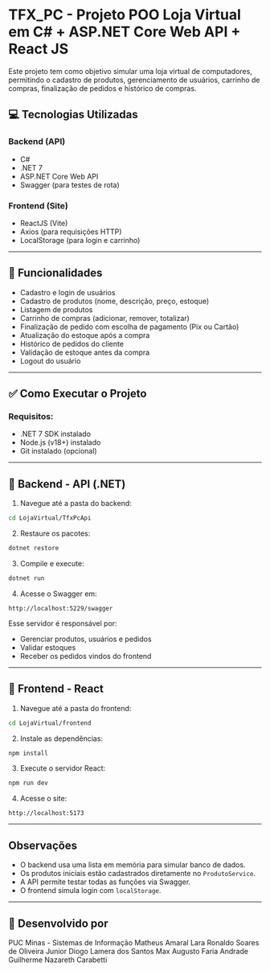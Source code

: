 # TFX_PC - Projeto POO Loja Virtual em C# + ASP.NET Core Web API + React JS

Este projeto tem como objetivo simular uma loja virtual de computadores, permitindo o cadastro de produtos, gerenciamento de usuários, carrinho de compras, finalização de pedidos e histórico de compras.

## 💻 Tecnologias Utilizadas

### Backend (API)

* C#
* .NET 7
* ASP.NET Core Web API
* Swagger (para testes de rota)

### Frontend (Site)

* ReactJS (Vite)
* Axios (para requisições HTTP)
* LocalStorage (para login e carrinho)

---

## 🎯 Funcionalidades

* Cadastro e login de usuários
* Cadastro de produtos (nome, descrição, preço, estoque)
* Listagem de produtos
* Carrinho de compras (adicionar, remover, totalizar)
* Finalização de pedido com escolha de pagamento (Pix ou Cartão)
* Atualização do estoque após a compra
* Histórico de pedidos do cliente
* Validação de estoque antes da compra
* Logout do usuário

---

## ✅ Como Executar o Projeto

### Requisitos:

* .NET 7 SDK instalado
* Node.js (v18+) instalado
* Git instalado (opcional)

---

## 📂 Backend - API (.NET)

1. Navegue até a pasta do backend:

```bash
cd LojaVirtual/TfxPcApi
```

2. Restaure os pacotes:

```bash
dotnet restore
```

3. Compile e execute:

```bash
dotnet run
```

4. Acesse o Swagger em:

```
http://localhost:5229/swagger
```

Esse servidor é responsável por:

* Gerenciar produtos, usuários e pedidos
* Validar estoques
* Receber os pedidos vindos do frontend

---

## 🚀 Frontend - React

1. Navegue até a pasta do frontend:

```bash
cd LojaVirtual/frontend
```

2. Instale as dependências:

```bash
npm install
```

3. Execute o servidor React:

```bash
npm run dev
```

4. Acesse o site:

```
http://localhost:5173
```

---

## Observações

* O backend usa uma lista em memória para simular banco de dados.
* Os produtos iniciais estão cadastrados diretamente no `ProdutoService`.
* A API permite testar todas as funções via Swagger.
* O frontend simula login com `localStorage`.

---

## 📅 Desenvolvido por

PUC Minas - Sistemas de Informação
Matheus Amaral Lara
Ronaldo Soares de Oliveira Junior
Diogo Lamera dos Santos
Max Augusto Faria Andrade
Guilherme Nazareth Carabetti
